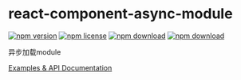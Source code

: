 # react-component-async-module

<!-- badge -->
[![npm version](https://img.shields.io/npm/v/react-component-async-module.svg)](https://www.npmjs.com/package/react-component-async-module)
[![npm license](https://img.shields.io/npm/l/react-component-async-module.svg)](https://www.npmjs.com/package/react-component-async-module)
[![npm download](https://img.shields.io/npm/dm/react-component-async-module.svg)](https://www.npmjs.com/package/react-component-async-module)
[![npm download](https://img.shields.io/npm/dt/react-component-async-module.svg)](https://www.npmjs.com/package/react-component-async-module)
<!-- endbadge -->

异步加载module

[Examples & API Documentation](./API.md)